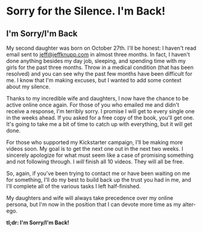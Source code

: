 # Sorry for the Silence. I'm Back!

## I'm Sorry/I'm Back

My second daughter was born on October 27th. I'll be honest: I haven't read email sent to [jeff@jeffknupp.com](mailto://jeff@jeffknupp.com) in almost
three months. In fact, I haven't done anything besides my day job, sleeping, and spending time with my girls for the past three months. Throw in a medical condition (that has been resolved) and you can see why the past few months have been difficult for me. I know that I'm making excuses, but I wanted to add some context about my silence.

Thanks to my incredible wife and daughters, I now have the chance to be active
online once again. For those of you who emailed me and didn't receive a
response, I'm terribly sorry. I promise I will get to every single one in the
weeks ahead. If you asked for a free copy of the book, you'll get one. It's
going to take me a bit of time to catch up with everything, but it will get
done.

<!--more-->
For those who supported my Kickstarter campaign, I'll be making more videos
soon. My goal is to get the next one out in the next two weeks. I sincerely
apologize for what must seem like a case of promising something and not
following through. I *will* finish all 10 videos. They will all be free.

So, again, if you've been trying to contact me or have been waiting on me for
something, I'll do my best to build back up the trust you had in me, and I'll
complete all of the various tasks I left half-finished.

My daughters and wife will always take precedence over my online persona, but
I'm now in the position that I can devote more time as my alter-ego.

**tl;dr: I'm Sorry/I'm Back!**
